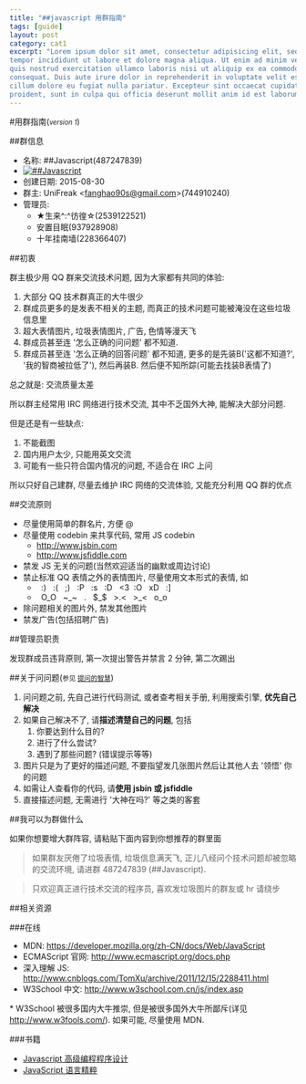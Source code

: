 ```yaml
---
title: "##javascript 用群指南"
tags: [guide]
layout: post
category: cat1
excerpt: "Lorem ipsum dolor sit amet, consectetur adipisicing elit, sed do eiusmod
tempor incididunt ut labore et dolore magna aliqua. Ut enim ad minim veniam,
quis nostrud exercitation ullamco laboris nisi ut aliquip ex ea commodo
consequat. Duis aute irure dolor in reprehenderit in voluptate velit esse
cillum dolore eu fugiat nulla pariatur. Excepteur sint occaecat cupidatat non
proident, sunt in culpa qui officia deserunt mollit anim id est laborum."
---
```

#用群指南(<small>_version 1_</small>)

##群信息

- 名称: ##Javascript(487247839)
- <a target="_blank" href="http://shang.qq.com/wpa/qunwpa?idkey=5705b77f50b97c169bd50554c8c68c9888d184f4f0c97128a9875d1239a0d685"><img border="0" src="http://pub.idqqimg.com/wpa/images/group.png" alt="##Javascript" title="##Javascript"></a>
- 创建日期: 2015-08-30
- 群主: UniFreak &lt;<fanghao90s@gmail.com>&gt;(744910240)
- 管理员:
    - ★生来^:^彷徨☆(2539122521)
    - 安置目眠(937928908)
    - 十年挂南墙(228366407)

##初衷

群主极少用 QQ 群来交流技术问题, 因为大家都有共同的体验:

1. 大部分 QQ 技术群真正的大牛很少
2. 群成员更多的是发表不相关的主题, 而真正的技术问题可能被淹没在这些垃圾信息里
3. 超大表情图片, 垃圾表情图片, 广告, 色情等漫天飞
4. 群成员甚至连 '怎么正确的问问题' 都不知道.
5. 群成员甚至连 '怎么正确的回答问题' 都不知道, 更多的是先装B('这都不知道?', '我的智商被拉低了'), 然后再装B. 然后便不知所踪(可能去找装B表情了)

总之就是: 交流质量太差

所以群主经常用 IRC 网络进行技术交流, 其中不乏国外大神, 能解决大部分问题. 

但是还是有一些缺点:

1. 不能截图
2. 国内用户太少, 只能用英文交流
3. 可能有一些只符合国内情况的问题, 不适合在 IRC 上问

所以只好自己建群, 尽量去维护 IRC 网络的交流体验, 又能充分利用 QQ 群的优点

##交流原则

- 尽量使用简单的群名片, 方便 @
- 尽量使用 codebin 来共享代码, 常用 JS codebin
    - <http://www.jsbin.com>
    - <http://www.jsfiddle.com>
- 禁发 JS 无关的问题(当然欢迎适当的幽默或周边讨论)
- 禁止标准 QQ 表情之外的表情图片, 尽量使用文本形式的表情, 如
    - &nbsp; :) &nbsp; :( &nbsp; ;) &nbsp; :P &nbsp; :s &nbsp; :D &nbsp; <3 &nbsp;:O &nbsp; xD &nbsp; :]
    - &nbsp; O_O &nbsp; ~_~ &nbsp; $.$ &nbsp; $_$ &nbsp; >.< &nbsp; >_< &nbsp; o_o
- 除问题相关的图片外, 禁发其他图片
- 禁发广告(包括招聘广告)

##管理员职责

发现群成员违背原则, 第一次提出警告并禁言 2 分钟, 第二次踢出

##关于问问题(<small>参见 [提问的智慧][askArt]</small>)

1. 问问题之前, 先自己进行代码测试, 或者查考相关手册, 利用搜索引擎, **优先自己解决**
2. 如果自己解决不了, 请**描述清楚自己的问题**, 包括
    1. 你要达到什么目的?
    2. 进行了什么尝试?
    3. 遇到了那些问题? (错误提示等等)
3. 图片只是为了更好的描述问题, 不要指望发几张图片然后让其他人去 '领悟' 你的问题
4. 如需让人查看你的代码, 请**使用 jsbin 或 jsfiddle**
5. 直接描述问题, 无需进行 '大神在吗?' 等之类的客套

##我可以为群做什么

如果你想要增大群阵容, 请粘贴下面内容到你想推荐的群里面

>如果群友厌倦了垃圾表情, 垃圾信息满天飞, 正儿八经问个技术问题却被忽略的交流环境, 请进群 487247839 (##Javascript). 

>只欢迎真正进行技术交流的程序员, 喜欢发垃圾图片的群友或 hr 请绕步

##相关资源

###在线

- MDN: <https://developer.mozilla.org/zh-CN/docs/Web/JavaScript>
- ECMAScript 官网: <http://www.ecmascript.org/docs.php>
- 深入理解 JS: <http://www.cnblogs.com/TomXu/archive/2011/12/15/2288411.html>
- W3School 中文: <http://www.w3school.com.cn/js/index.asp>

\* W3School 被很多国内大牛推崇, 但是被很多国外大牛所鄙斥(详见 <http://www.w3fools.com/>). 如果可能, 尽量使用 MDN.

###书籍

- [Javascript 高级编程程序设计][book_JsAdvanced]
- [JavaScript 语言精粹][book_JsGoodPart]



[askArt]:http://kb.cnblogs.com/page/181270/
[book_JsAdvanced]:http://www.amazon.cn/JavaScript%E9%AB%98%E7%BA%A7%E7%A8%8B%E5%BA%8F%E8%AE%BE%E8%AE%A1-%E6%B3%BD%E5%8D%A1%E6%96%AF/dp/B007OQQVMY/ref=sr_1_1?s=books&ie=UTF8&qid=1441451069&sr=1-1&keywords=javascript%E9%AB%98%E7%BA%A7%E7%A8%8B%E5%BA%8F%E8%AE%BE%E8%AE%A1
[book_JsGoodPart]:http://www.amazon.cn/JavaScript%E8%AF%AD%E8%A8%80%E7%B2%BE%E7%B2%B9-%E9%81%93%E6%A0%BC%E6%8B%89%E6%96%AF%E2%80%A2%E5%85%8B%E7%BD%97%E5%85%8B%E7%A6%8F%E5%BE%B7/dp/B0097CON2S/ref=sr_1_1?s=books&ie=UTF8&qid=1441451189&sr=1-1&keywords=javascript%E8%AF%AD%E8%A8%80%E7%B2%BE%E7%B2%B9


